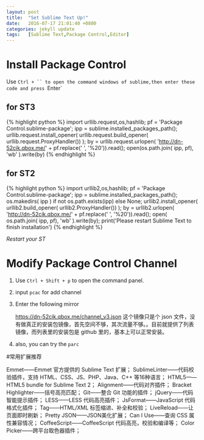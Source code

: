 ```yaml
---
layout: post
title:  "Set Sublime Text Up!"
date:   2016-07-17 21:01:40 +0800
categories: jekyll update
tags:   [Sublime Text,Package Control,Editor]
---
```


# Install Package Control
Use `Ctrl + `` to open the command windows of sublime,then enter these code and press `Enter`

## for ST3
{% highlight python %}
import urllib.request,os,hashlib; pf = 'Package Control.sublime-package'; ipp = sublime.installed_packages_path(); urllib.request.install_opener( urllib.request.build_opener( urllib.request.ProxyHandler()) ); by = urllib.request.urlopen( 'http://dn-52cik.qbox.me/' + pf.replace(' ', '%20')).read(); open(os.path.join( ipp, pf), 'wb' ).write(by)
{% endhighlight %}

## for ST2
{% highlight python %}
import urllib2,os,hashlib; pf = 'Package Control.sublime-package'; ipp = sublime.installed_packages_path(); os.makedirs( ipp ) if not os.path.exists(ipp) else None; urllib2.install_opener( urllib2.build_opener( urllib2.ProxyHandler()) ); by = urllib2.urlopen( 'http://dn-52cik.qbox.me/' + pf.replace(' ', '%20')).read(); open( os.path.join( ipp, pf), 'wb' ).write(by); print('Please restart Sublime Text to finish installation')
{% endhighlight %}

*Restart your ST*

# Modify Package Control Channel
1) Use `Ctrl + Shift + p` to open the command panel.

2) input `pcac` for add channel

3) Enter the following mirror

	https://dn-52cik.qbox.me/channel_v3.json
	这个镜像只是个 json 文件，没有做真正的安装包镜像，首先空间不够，其次流量不够。。目前就提供了列表镜像，而列表里的安装包是 github 里的，基本上可以正常安装。

4) also, you can try the `parc`

#常用扩展推荐

>
Emmet——Emmet 官方提供的 Sublime Text 扩展；
Sublime​Linter——代码校验插件，支持 HTML、CSS、JS、PHP、Java、C++ 等16种语言；
HTML5——HTML5 bundle for Sublime Text 2；
Alignment——代码对齐插件；
Bracket​Highlighter——括号高亮匹配；
Git——整合 Git 功能的插件；
jQuery——代码智能提示插件；
LESS——LESS 代码高亮插件；
Js​Format——JavaScript 代码格式化插件；
Tag——HTML/XML 标签缩进、补全和校验；
LiveReload——让页面即时刷新；
Pretty JSON——JSON美化扩展；
Can I Use——查询 CSS 属性兼容情况；
Coffee​Script——Coffee​Script 代码高亮，校验和编译等；
Color​Picker——跨平台取色器插件；